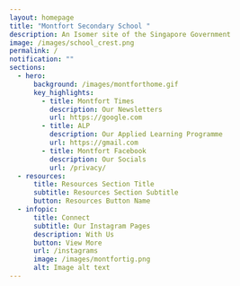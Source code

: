 ```yaml
---
layout: homepage
title: "Montfort Secondary School "
description: An Isomer site of the Singapore Government
image: /images/school_crest.png
permalink: /
notification: ""
sections:
  - hero:
      background: /images/montforthome.gif
      key_highlights:
        - title: Montfort Times
          description: Our Newsletters
          url: https://google.com
        - title: ALP
          description: Our Applied Learning Programme
          url: https://gmail.com
        - title: Montfort Facebook
          description: Our Socials
          url: /privacy/
  - resources:
      title: Resources Section Title
      subtitle: Resources Section Subtitle
      button: Resources Button Name
  - infopic:
      title: Connect
      subtitle: Our Instagram Pages
      description: With Us
      button: View More
      url: /instagrams
      image: /images/montfortig.png
      alt: Image alt text
---
```

